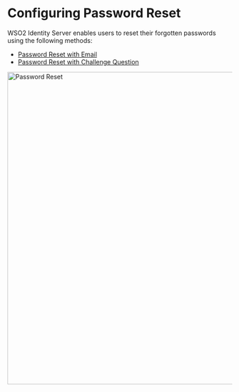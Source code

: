 # Configuring Password Reset

WSO2 Identity Server enables users to reset their forgotten passwords using the following methods:

-	[Password Reset with Email](../../learn/configuring-password-reset-with-email)
-	[Password Reset with Challenge Question](../../learn/configuring-password-reset-with-challenge)

<img src="../../assets/img/learn/password-reset-overview.png" alt="Password Reset" width="700">
